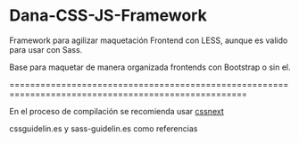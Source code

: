 ﻿# Dana-CSS-JS-Framework
Framework para agilizar maquetación Frontend con LESS, aunque es valido para
usar con Sass.

Base para maquetar de manera organizada frontends con Bootstrap o sin el.

====================================================================================================

En el proceso de compilación se recomienda usar [cssnext](http://cssnext.io/)

cssguidelin.es y sass-guidelin.es como referencias
